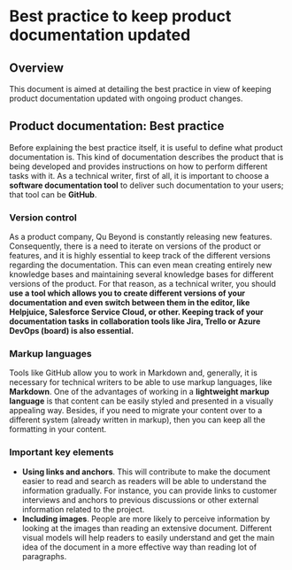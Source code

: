 # **Best practice to keep product documentation updated**

## **Overview**
This document is aimed at detailing the best practice in view of keeping product documentation updated with ongoing product changes.

## **Product documentation: Best practice**
Before explaining the best practice itself, it is useful to define what product documentation is. This kind of documentation describes the product that is being developed and provides instructions on how to perform different tasks with it. As a technical writer, first of all, it is important to choose a **software documentation tool** to deliver such documentation to your users; that tool can be **GitHub**.

### Version control
As a product company, Qu Beyond is constantly releasing new features. Consequently, there is a need to iterate on versions of the product or features, and it is highly essential to keep track of the different versions regarding the documentation. This can even mean creating entirely new knowledge bases and maintaining several knowledge bases for different versions of the product. For that reason, as a technical writer, you should **use a tool which allows you to create different versions of your documentation and even switch between them in the editor, like Helpjuice, Salesforce Service Cloud, or other. Keeping track of your documentation tasks in collaboration tools like Jira, Trello or Azure DevOps (board) is also essential.** 

### Markup languages
Tools like GitHub allow you to work in Markdown and, generally, it is necessary for technical writers to be able to use markup languages, like **Markdown**. One of the advantages of working in a **lightweight markup language** is that content can be easily styled and presented in a visually appealing way. Besides, if you need to migrate your content over to a different system (already written in markup), then you can keep all the formatting in your content.

### Important key elements
- **Using links and anchors**. This will contribute to make the document easier to read and search as readers will be able to understand the information gradually. For instance, you can provide links to customer interviews and anchors to previous discussions or other external information related to the project.
- **Including images**. People are more likely to perceive information by looking at the images than reading an extensive document. Different visual models will help readers to easily understand and get the main idea of the document in a more effective way than reading lot of paragraphs. 
